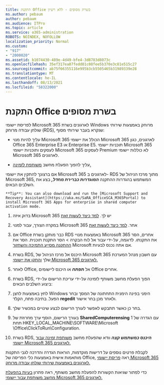 ```yaml
---
title: התקנת Office בשרת מסופים - ללא רשיון
ms.author: pebaum
author: pebaum
ms.audience: ITPro
ms.topic: article
ms.service: o365-administration
ROBOTS: NOINDEX, NOFOLLOW
localization_priority: Normal
ms.custom:
- "917"
- "2000020"
ms.assetid: b1074430-489e-4d49-bfe4-3d8783d8073c
ms.openlocfilehash: 35ef317ea87fedd01c08fee5b370e3c81e515c27
ms.sourcegitcommit: ab75f66355116e995b3cb5505465b31989339e28
ms.translationtype: MT
ms.contentlocale: he-IL
ms.lasthandoff: 08/13/2021
ms.locfileid: "58322000"
---
```

# <a name="installing-office-on-a-terminal-server"></a>התקנת Office בשרת מסופים

לפריסת יישומי Microsoft 365 לארגונים בשרת Windows מרוחק באמצעות שירותי שולחן עבודה מרוחק (RDS), שנקרא בעבר שירותי מסוף:
  
- עליך להיות מנוי Microsoft 365 הכולל את יישומי Microsoft 365 לארגונים, כגון Office 365 Enterprise E3 או Enterprise E5. תוכניות יישומי Microsoft 365 לעסקים ותוכניות יישומי Microsoft 365 לעסקים Premium לא כוללות יישומי Microsoft 365 לארגונים.

- עליך להפוך הפעלת מחשב [משותפת לזמינה.](https://docs.microsoft.com/DeployOffice/overview-shared-computer-activation)

אם ברצונך להתקין את יישומי Microsoft 365 לארגונים ב- RDS מתוך מרכז הניהול של Microsoft 365, המשתמש בהגדרות ההתקנה ***המוגדרות כברירת מחדל,*** בצע את השלבים הבאים.

    **Tip**: You can also download and run the [Microsoft Support and Recovery Assistant](https://aka.ms/SaRA_OfficeSCA_M365Portal) to install Microsoft 365 Apps for enterprise in shared computer activation mode.
  
1. בדוק איזה Microsoft 365 יש לך. [למד כיצד לעשות זאת](https://docs.microsoft.com/microsoft-365/admin/admin-overview/what-subscription-do-i-have)

2. במקרה הצורך, עבור למנוי Microsoft 365 אחר. [למד כיצד לעשות זאת](https://docs.microsoft.com/microsoft-365/commerce/subscriptions/switch-to-a-different-plan)

3. אם Office כבר מותקן בשרת RDS באמצעות מנויי Microsoft 365 אחרים, הסר את התקנתו. לדוגמה, על-ידי עבור אל לוח הבקרה \> הסר התקנת תוכנית. הסר את [ההתקנה מסייע התמיכה והשחזור](https://aka.ms/SARA-OfficeUninstall-Alchemy) Microsoft אם אתה נכנס לבעיות.

4. בשרת RDS, היכנס אל מרכז הניהול של Microsoft 365 עם חשבון מנהל המערכת שלך [והתקן את יישומי Microsoft 365 לארגונים.](https://portal.office.com/OLS/MySoftware.aspx)

5. לאחר Office, אל ***תפתח*** או היכנס ליישומים Office אחרים.

6. בשרת RDS, הפוך הפעלת מחשב משותף לזמינה על-ידי עריכת הרישום על-ידי ביצוע השלבים הבאים:

1. לחץ באמצעות לחצן Windows הימני בפינה הימנית התחתונה של המסך ובחר הפעל. בתיבה פתח, הקלד **regedit** ולאחר מכן בחר אישור.

2. בחר כן כאשר תתבקש לאפשר לעורך הרישום לבצע שינויים במכשיר שלך.

3. בעורך הרישום, הוסף ערך מחרוזת של **SharedComputerensing** עם הגדרה של 1 תחת HKEY_LOCAL_MACHINE\SOFTWARE\Microsoft \Office\ClickToRun\Configuration.

7. בשרת RDS, ***היכנס כמשתמש קצה*** וודא שהפעלת מחשב [משותפת זמינה עבור יישומי Microsoft 365 לארגונים.](https://docs.microsoft.com/DeployOffice/troubleshoot-shared-computer-activation#verify-that-activation-for-microsoft-365-apps-succeeded)

לקבלת פרטים נוספים על דרישות מוקדמות, הוראות הגדרה והדרכה לגבי התקנות מותאמות אישית באמצעות כלי הפריסה של Office, ראה [פריסת יישומי Microsoft 365 לארגונים באמצעות שירותי שולחן עבודה מרוחק.](https://docs.microsoft.com/DeployOffice/deploy-microsoft-365-apps-remote-desktop-services)
  
כדי לפתור שגיאות הקשורות להפעלת מחשב משותף, ראה פתרון [בעיות בהפעלת מחשב משותפת עבור יישומי Microsoft 365 לארגונים.](https://docs.microsoft.com/DeployOffice/troubleshoot-shared-computer-activation)
  